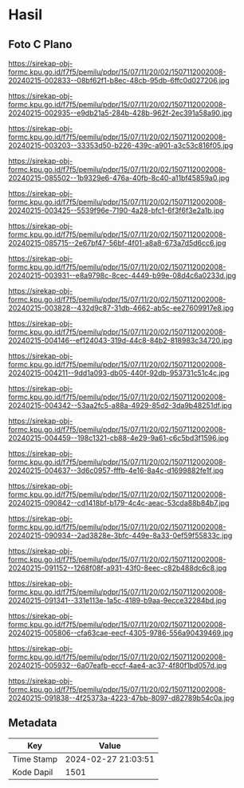 # Hasil

## Foto C Plano

https://sirekap-obj-formc.kpu.go.id/f7f5/pemilu/pdpr/15/07/11/20/02/1507112002008-20240215-002833--08bf62f1-b8ec-48cb-95db-6ffc0d027206.jpg

https://sirekap-obj-formc.kpu.go.id/f7f5/pemilu/pdpr/15/07/11/20/02/1507112002008-20240215-002935--e9db21a5-284b-428b-962f-2ec391a58a90.jpg

https://sirekap-obj-formc.kpu.go.id/f7f5/pemilu/pdpr/15/07/11/20/02/1507112002008-20240215-003203--33353d50-b226-439c-a901-a3c53c816f05.jpg

https://sirekap-obj-formc.kpu.go.id/f7f5/pemilu/pdpr/15/07/11/20/02/1507112002008-20240215-085502--1b9329e6-476a-40fb-8c40-a11bf45859a0.jpg

https://sirekap-obj-formc.kpu.go.id/f7f5/pemilu/pdpr/15/07/11/20/02/1507112002008-20240215-003425--5539f96e-7190-4a28-bfc1-6f3f6f3e2a1b.jpg

https://sirekap-obj-formc.kpu.go.id/f7f5/pemilu/pdpr/15/07/11/20/02/1507112002008-20240215-085715--2e67bf47-56bf-4f01-a8a8-673a7d5d6cc6.jpg

https://sirekap-obj-formc.kpu.go.id/f7f5/pemilu/pdpr/15/07/11/20/02/1507112002008-20240215-003931--e8a9798c-8cec-4449-b99e-08d4c6a0233d.jpg

https://sirekap-obj-formc.kpu.go.id/f7f5/pemilu/pdpr/15/07/11/20/02/1507112002008-20240215-003828--432d9c87-31db-4662-ab5c-ee27609917e8.jpg

https://sirekap-obj-formc.kpu.go.id/f7f5/pemilu/pdpr/15/07/11/20/02/1507112002008-20240215-004146--ef124043-319d-44c8-84b2-818983c34720.jpg

https://sirekap-obj-formc.kpu.go.id/f7f5/pemilu/pdpr/15/07/11/20/02/1507112002008-20240215-004211--9dd1a093-db05-440f-92db-953731c51c4c.jpg

https://sirekap-obj-formc.kpu.go.id/f7f5/pemilu/pdpr/15/07/11/20/02/1507112002008-20240215-004342--53aa2fc5-a88a-4929-85d2-3da9b48251df.jpg

https://sirekap-obj-formc.kpu.go.id/f7f5/pemilu/pdpr/15/07/11/20/02/1507112002008-20240215-004459--198c1321-cb88-4e29-9a61-c6c5bd3f1596.jpg

https://sirekap-obj-formc.kpu.go.id/f7f5/pemilu/pdpr/15/07/11/20/02/1507112002008-20240215-004637--3d6c0957-fffb-4e16-8a4c-d1699882fe1f.jpg

https://sirekap-obj-formc.kpu.go.id/f7f5/pemilu/pdpr/15/07/11/20/02/1507112002008-20240215-090842--cd1418bf-b179-4c4c-aeac-53cda88b84b7.jpg

https://sirekap-obj-formc.kpu.go.id/f7f5/pemilu/pdpr/15/07/11/20/02/1507112002008-20240215-090934--2ad3828e-3bfc-449e-8a33-0ef59f55833c.jpg

https://sirekap-obj-formc.kpu.go.id/f7f5/pemilu/pdpr/15/07/11/20/02/1507112002008-20240215-091152--1268f08f-a931-43f0-8eec-c82b488dc6c8.jpg

https://sirekap-obj-formc.kpu.go.id/f7f5/pemilu/pdpr/15/07/11/20/02/1507112002008-20240215-091341--331e113e-1a5c-4189-b9aa-9ecce32284bd.jpg

https://sirekap-obj-formc.kpu.go.id/f7f5/pemilu/pdpr/15/07/11/20/02/1507112002008-20240215-005806--cfa63cae-eecf-4305-9786-556a90439469.jpg

https://sirekap-obj-formc.kpu.go.id/f7f5/pemilu/pdpr/15/07/11/20/02/1507112002008-20240215-005932--6a07eafb-eccf-4ae4-ac37-4f80f1bd057d.jpg

https://sirekap-obj-formc.kpu.go.id/f7f5/pemilu/pdpr/15/07/11/20/02/1507112002008-20240215-091838--4f25373a-4223-47bb-8097-d82789b54c0a.jpg


## Metadata

| Key        | Value               |
| ---------- | ------------------- |
| Time Stamp | 2024-02-27 21:03:51 |
| Kode Dapil | 1501                |



